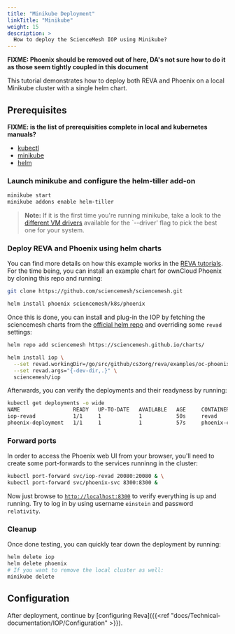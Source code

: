 ```yaml
---
title: "Minikube Deployment"
linkTitle: "Minikube"
weight: 15
description: >
  How to deploy the ScienceMesh IOP using Minikube?
---
```


**FIXME: Phoenix should be removed out of here, DA's not sure how to do it as those seem tightly coupled in this document**

This tutorial demonstrates how to deploy both REVA and Phoenix on a local Minikube cluster with a single helm chart.

## Prerequisites

**FIXME: is the list of prerequisities complete in local and kubernetes manuals?**

- [kubectl](https://kubernetes.io/docs/tasks/tools/install-kubectl/)
- [minikube](https://kubernetes.io/docs/tasks/tools/install-minikube/)
- [helm](https://helm.sh/docs/intro/install/)

### Launch minikube and configure the helm-tiller add-on

```bash
minikube start
minikube addons enable helm-tiller
```

> **Note:** If it is the first time you're running minikube, take a look to the [different VM drivers](https://kubernetes.io/docs/setup/learning-environment/minikube/#specifying-the-vm-driver) available for the `--driver' flag to pick the best one for your system.

### Deploy REVA and Phoenix using helm charts

You can find more details on how this example works in the [REVA tutorials](https://reva.link/docs/tutorials/phoenix-tutorial/). For the time being, you can install an example chart for ownCloud Phoenix by cloning this repo and running:

```bash
git clone https://github.com/sciencemesh/sciencemesh.git

helm install phoenix sciencemesh/k8s/phoenix
```

Once this is done, you can install and plug-in the IOP by fetching the sciencemesh charts from the [official helm repo](https://sciencemesh.github.io/charts/) and overriding some `revad` settings:

```bash
helm repo add sciencemesh https://sciencemesh.github.io/charts/

helm install iop \
  --set revad.workingDir=/go/src/github/cs3org/reva/examples/oc-phoenix \
  --set revad.args="{-dev-dir,.}" \
  sciencemesh/iop
```

Afterwards, you can verify the deployments and their readyness by running:

```bash
kubectl get deployments -o wide
NAME                 READY   UP-TO-DATE   AVAILABLE   AGE     CONTAINERS          IMAGES                SELECTOR
iop-revad            1/1     1            1           50s     revad               cs3org/revad:v0.1.0   app.kubernetes.io/instance=iop,app.kubernetes.io/name=revad
phoenix-deployment   1/1     1            1           57s     phoenix-container   owncloud/phoenix      app=phoenix
```

### Forward ports

In order to access the Phoenix web UI from your browser, you'll need to create some port-forwards to the services runninng in the cluster:

```bash
kubectl port-forward svc/iop-revad 20080:20080 & \
kubectl port-forward svc/phoenix-svc 8300:8300 &
```

Now just browse to [`http://localhost:8300`](http://localhost:8300) to verify everything is up and running. Try to log in by using username `einstein` and password `relativity`.

### Cleanup

Once done testing, you can quickly tear down the deployment by running:

```bash
helm delete iop
helm delete phoenix
# If you want to remove the local cluster as well:
minikube delete
```

## Configuration

After deployment, continue by [configuring Reva]({{<ref "docs/Technical-documentation/IOP/Configuration" >}}).


